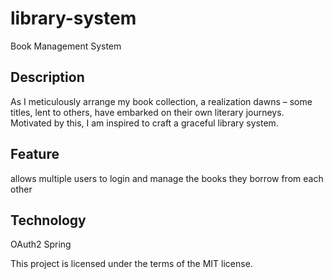 # library-system
Book Management System

## Description

As I meticulously arrange my book collection, a realization dawns – some titles, lent to others, have embarked on their own literary journeys. Motivated by this, I am inspired to craft a graceful library system.



## Feature

allows multiple users to login and manage the books they borrow from each other

## Technology

OAuth2
Spring

This project is licensed under the terms of the MIT license.
